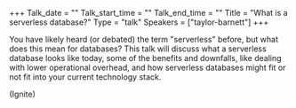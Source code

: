 +++
Talk_date = ""
Talk_start_time = ""
Talk_end_time = ""
Title = "What is a serverless database?"
Type = "talk"
Speakers = ["taylor-barnett"]
+++

You have likely heard (or debated) the term "serverless" before, but what does this mean for databases? This talk will discuss what a serverless database looks like today, some of the benefits and downfalls, like dealing with lower operational overhead, and how serverless databases might fit or not fit into your current technology stack.

(Ignite)
